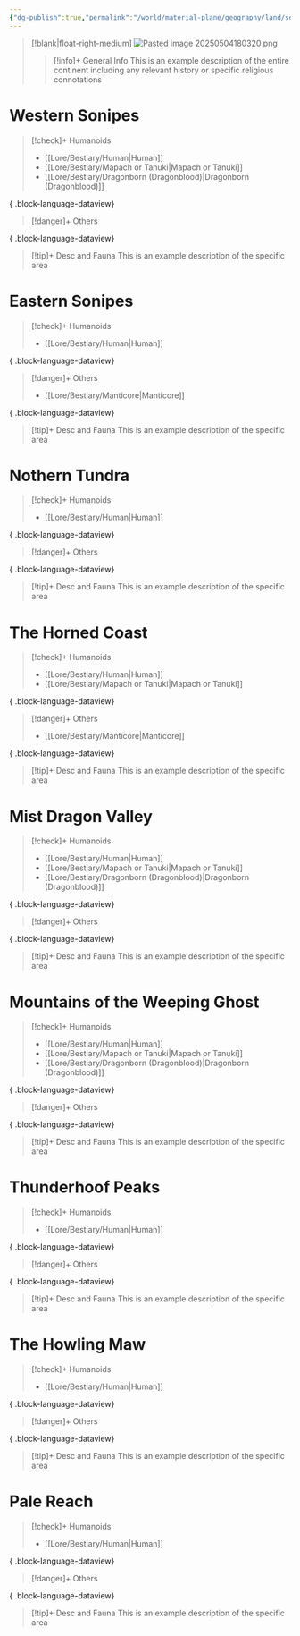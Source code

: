 ```yaml
---
{"dg-publish":true,"permalink":"/world/material-plane/geography/land/sonipes-mundi/"}
---
```


>[!blank|float-right-medium]
>![Pasted image 20250504180320.png](/img/user/z_Assets/Pasted%20image%2020250504180320.png)
>
>>[!info]+ General Info
>>This is an example description of the entire continent including any relevant history or specific religious connotations 

# Western Sonipes

>[!check]+ Humanoids
> - [[Lore/Bestiary/Human\|Human]]
> - [[Lore/Bestiary/Mapach or Tanuki\|Mapach or Tanuki]]
> - [[Lore/Bestiary/Dragonborn (Dragonblood)\|Dragonborn (Dragonblood)]]
> 
{ .block-language-dataview}

>[!danger]+ Others
> 
{ .block-language-dataview}

>[!tip]+ Desc and Fauna
>This is an example description of the specific area

# Eastern Sonipes

>[!check]+ Humanoids
> - [[Lore/Bestiary/Human\|Human]]
> 
{ .block-language-dataview}

>[!danger]+ Others
> - [[Lore/Bestiary/Manticore\|Manticore]]
> 
{ .block-language-dataview}

>[!tip]+ Desc and Fauna
>This is an example description of the specific area

# Nothern Tundra

>[!check]+ Humanoids
> - [[Lore/Bestiary/Human\|Human]]
> 
{ .block-language-dataview}

>[!danger]+ Others
> 
{ .block-language-dataview}

>[!tip]+ Desc and Fauna
>This is an example description of the specific area

# The Horned Coast

>[!check]+ Humanoids
> - [[Lore/Bestiary/Human\|Human]]
> - [[Lore/Bestiary/Mapach or Tanuki\|Mapach or Tanuki]]
> 
{ .block-language-dataview}

>[!danger]+ Others
> - [[Lore/Bestiary/Manticore\|Manticore]]
> 
{ .block-language-dataview}

>[!tip]+ Desc and Fauna
>This is an example description of the specific area

# Mist Dragon Valley 

>[!check]+ Humanoids
> - [[Lore/Bestiary/Human\|Human]]
> - [[Lore/Bestiary/Mapach or Tanuki\|Mapach or Tanuki]]
> - [[Lore/Bestiary/Dragonborn (Dragonblood)\|Dragonborn (Dragonblood)]]
> 
{ .block-language-dataview}

>[!danger]+ Others
> 
{ .block-language-dataview}

>[!tip]+ Desc and Fauna
>This is an example description of the specific area

# Mountains of the Weeping Ghost

>[!check]+ Humanoids
> - [[Lore/Bestiary/Human\|Human]]
> - [[Lore/Bestiary/Mapach or Tanuki\|Mapach or Tanuki]]
> - [[Lore/Bestiary/Dragonborn (Dragonblood)\|Dragonborn (Dragonblood)]]
> 
{ .block-language-dataview}

>[!danger]+ Others
> 
{ .block-language-dataview}

>[!tip]+ Desc and Fauna
>This is an example description of the specific area

# Thunderhoof Peaks

>[!check]+ Humanoids
> - [[Lore/Bestiary/Human\|Human]]
> 
{ .block-language-dataview}

>[!danger]+ Others
> 
{ .block-language-dataview}

>[!tip]+ Desc and Fauna
>This is an example description of the specific area

# The Howling Maw

>[!check]+ Humanoids
> - [[Lore/Bestiary/Human\|Human]]
> 
{ .block-language-dataview}

>[!danger]+ Others
> 
{ .block-language-dataview}

>[!tip]+ Desc and Fauna
>This is an example description of the specific area

# Pale Reach

>[!check]+ Humanoids
> - [[Lore/Bestiary/Human\|Human]]
> 
{ .block-language-dataview}

>[!danger]+ Others
> 
{ .block-language-dataview}

>[!tip]+ Desc and Fauna
>This is an example description of the specific area
